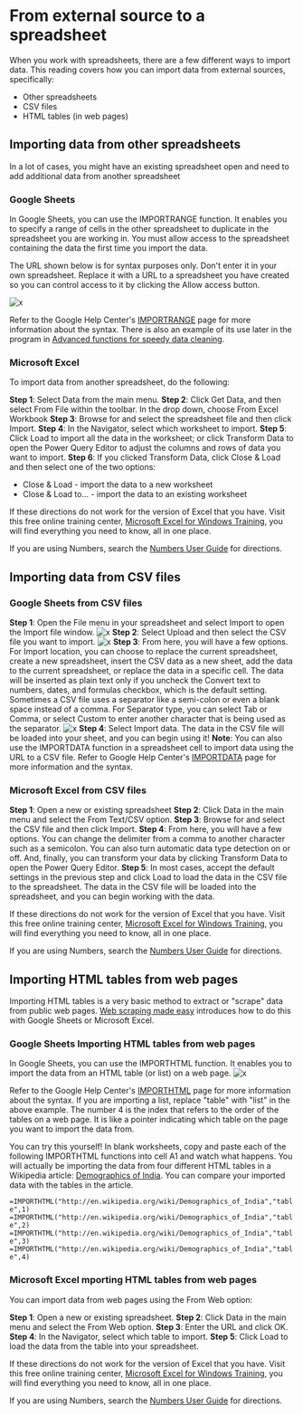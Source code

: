 # From external source to a spreadsheet

When you work with spreadsheets, there are a few different ways to import data. This reading covers how you can import data from external sources, specifically:

- Other spreadsheets
- CSV files
- HTML tables (in web pages)

## Importing data from other spreadsheets

In a lot of cases, you might have an existing spreadsheet open and need to add additional data from another spreadsheet

### Google Sheets

In Google Sheets, you can use the IMPORTRANGE function. It enables you to specify a range of cells in the other spreadsheet to duplicate in the spreadsheet you are working in. You must allow access to the spreadsheet containing the data the first time you import the data.

The URL shown below is for syntax purposes only. Don't enter it in your own spreadsheet. Replace it with a URL to a spreadsheet you have created so you can control access to it by clicking the Allow access button.

![x](./resources/img-1.png)

Refer to the Google Help Center's [IMPORTRANGE](https://support.google.com/docs/answer/3093340?hl=en&ref_topic=9199554) page for more information about the syntax. There is also an example of its use later in the program in [Advanced functions for speedy data cleaning](https://www.coursera.org/learn/process-data/supplement/PLnRS/advanced-functions-for-speedy-data-cleaning).

### Microsoft Excel

To import data from another spreadsheet, do the following:  

**Step 1**: Select Data from the main menu.
**Step 2**: Click Get Data, and then select From File within the toolbar. In the drop down, choose From Excel Workbook 
**Step 3**: Browse for and select the spreadsheet file and then click Import.
**Step 4**: In the Navigator, select which worksheet to import.
**Step 5**: Click Load to import all the data in the worksheet; or click Transform Data to open the Power Query Editor to adjust the columns and rows of data you want to import.
**Step 6**: If you clicked Transform Data, click Close & Load and then select one of the two options:
- Close & Load - import the data to a new worksheet
- Close & Load to... - import the data to an existing worksheet

If these directions do not work for the version of Excel that you have. Visit this free online training center, [Microsoft Excel for Windows Training](https://support.microsoft.com/en-us/office/excel-video-training-9bc05390-e94c-46af-a5b3-d7c22f6990bb), you will find everything you need to know, all in one place.

If you are using Numbers, search the [Numbers User Guide](https://support.apple.com/guide/numbers/welcome/mac) for directions.

## Importing data from CSV files

### Google Sheets from CSV files

**Step 1**: Open the File menu in your spreadsheet and select Import to open the Import file window.
![x](./resources/img-2.png)
**Step 2**: Select Upload and then select the CSV file you want to import.
![x](./resources/img-3.png)
**Step 3**:  From here, you will have a few options. For Import location, you can choose to replace the current spreadsheet, create a new spreadsheet, insert the CSV data as a new sheet, add the data to the current spreadsheet, or replace the data in a specific cell. The data will be inserted as plain text only if you uncheck the Convert text to numbers, dates, and formulas checkbox, which is the default setting. Sometimes a CSV file uses a separator like a semi-colon or even a blank space instead of a comma. For Separator type, you can select Tab or Comma, or select Custom to enter another character that is being used as the separator.
![x](./resources/img-4.png)
**Step 4**: Select Import data. The data in the CSV file will be loaded into your sheet, and you can begin using it!
**Note**: You can also use the IMPORTDATA function in a spreadsheet cell to import data using the URL to a CSV file. Refer to Google Help Center's [IMPORTDATA](https://support.google.com/docs/answer/3093335?hl=en) page for more information and the syntax.

### Microsoft Excel from CSV files

**Step 1**: Open a new or existing spreadsheet
**Step 2**: Click Data in the main menu and select the From Text/CSV option.
**Step 3**: Browse for and select the CSV file and then click Import.
**Step 4**: From here, you will have a few options. You can change the delimiter from a comma to another character such as a semicolon. You can also turn automatic data type detection on or off. And, finally, you can transform your data by clicking Transform Data to open the Power Query Editor.
**Step 5**: In most cases, accept the default settings in the previous step and click Load to load the data in the CSV file to the spreadsheet. The data in the CSV file will be loaded into the spreadsheet, and you can begin working with the data.

If these directions do not work for the version of Excel that you have. Visit this free online training center, [Microsoft Excel for Windows Training](https://support.microsoft.com/en-us/office/excel-video-training-9bc05390-e94c-46af-a5b3-d7c22f6990bb), you will find everything you need to know, all in one place.

If you are using Numbers, search the [Numbers User Guide](https://support.apple.com/guide/numbers/welcome/mac) for directions.

## Importing HTML tables from web pages

Importing HTML tables is a very basic method to extract or "scrape" data from public web pages. [Web scraping made easy](https://www.thedataschool.co.uk/anna-prosvetova/web-scraping-made-easy-import-html-tables-or-lists-using-google-sheets-and-excel) introduces how to do this with Google Sheets or Microsoft Excel.

### Google Sheets Importing HTML tables from web pages

In Google Sheets, you can use the IMPORTHTML function. It enables you to import the data from an HTML table (or list) on a web page.
![x](./resources/img-5.png)

Refer to the Google Help Center's [IMPORTHTML](https://support.google.com/docs/answer/3093339?hl=en) page for more information about the syntax. If you are importing a list, replace "table" with "list" in the above example. The number 4 is the index that refers to the order of the tables on a web page. It is like a pointer indicating which table on the page you want to import the data from.

You can try this yourself!  In blank worksheets, copy and paste each of the following IMPORTHTML functions into cell A1 and watch what happens. You will actually be importing the data from four different HTML tables in a Wikipedia article: [Demographics of India](https://en.wikipedia.org/wiki/Demographics_of_India). You can compare your imported data with the tables in the article.

`=IMPORTHTML("http://en.wikipedia.org/wiki/Demographics_of_India","table",1)`
`=IMPORTHTML("http://en.wikipedia.org/wiki/Demographics_of_India","table",2)`
`=IMPORTHTML("http://en.wikipedia.org/wiki/Demographics_of_India","table",3)`
`=IMPORTHTML("http://en.wikipedia.org/wiki/Demographics_of_India","table",4)`

### Microsoft Excel mporting HTML tables from web pages

You can import data from web pages using the From Web option:

**Step 1**: Open a new or existing spreadsheet.
**Step 2**: Click Data in the main menu and select the From Web option.
**Step 3**: Enter the URL and click OK.
**Step 4**: In the Navigator, select which table to import.
**Step 5**: Click Load to load the data from the table into your spreadsheet.

If these directions do not work for the version of Excel that you have. Visit this free online training center, [Microsoft Excel for Windows Training](https://support.microsoft.com/en-us/office/excel-video-training-9bc05390-e94c-46af-a5b3-d7c22f6990bb), you will find everything you need to know, all in one place.

If you are using Numbers, search the [Numbers User Guide](https://support.apple.com/guide/numbers/welcome/mac) for directions.
